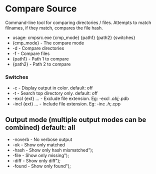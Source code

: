 # Compare Source
Command-line tool for comparing directories / files.
Attempts to match filnames, if they match, compares the file hash.

- usage: cmpsrc.exe {cmp_mode} {path1} {path2} {switches}
- {cmp_mode}      - The compare mode
- -d              - Compare directories
- -f              - Compare files
- {path1}         - Path 1 to compare
- {path2}         - Path 2 to compare

### Switches
- -c              - Display output in color. default: off
- -t              - Search top directory only. default: off
- -excl {ext} ... - Exclude file extension. Eg: -excl *.obj;*.pdb
- -incl {ext} ... - Include file extension. Eg: -inc *.h;*.cpp

## Output mode (multiple output modes can be combined) default: all
- -noverb - No verbose output
- -ok     - Show only matched
- -hash   - Show only hash mismatched");
- -file   - Show only missing");
- -diff   - Show only diff");
- -found  - Show only found");
